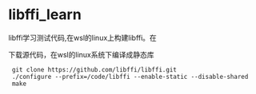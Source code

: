 # libffi_learn
libffi学习测试代码,在wsl的linux上构建libffi。在


下载源代码，在wsl的linux系统下编译成静态库

```ssh
 git clone https://github.com/libffi/libffi.git
 ./configure --prefix=/code/libffi --enable-static --disable-shared
 make
```
